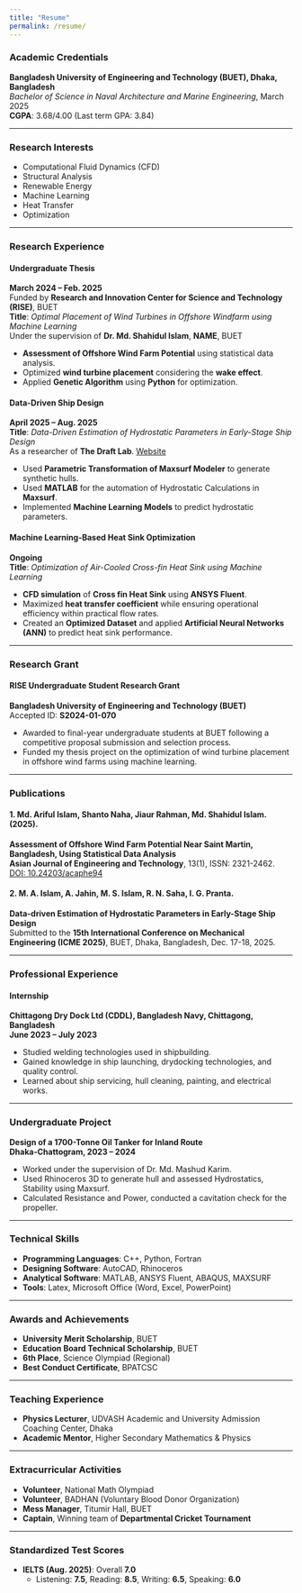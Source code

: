 ```yaml
---
title: "Resume"
permalink: /resume/
---
```



### **Academic Credentials**
**Bangladesh University of Engineering and Technology (BUET), Dhaka, Bangladesh**  
*Bachelor of Science in Naval Architecture and Marine Engineering*, March 2025  
**CGPA**: 3.68/4.00 (Last term GPA: 3.84)

---

### **Research Interests**
- Computational Fluid Dynamics (CFD)
- Structural Analysis
- Renewable Energy
- Machine Learning
- Heat Transfer
- Optimization

---

### **Research Experience**

#### **Undergraduate Thesis**  
**March 2024 – Feb. 2025**  
Funded by **Research and Innovation Center for Science and Technology (RISE)**, BUET  
**Title**: *Optimal Placement of Wind Turbines in Offshore Windfarm using Machine Learning*  
Under the supervision of **Dr. Md. Shahidul Islam**, **NAME**, BUET

- **Assessment of Offshore Wind Farm Potential** using statistical data analysis.  
- Optimized **wind turbine placement** considering the **wake effect**.  
- Applied **Genetic Algorithm** using **Python** for optimization.  

#### **Data-Driven Ship Design**  
**April 2025 – Aug. 2025**  
**Title**: *Data-Driven Estimation of Hydrostatic Parameters in Early-Stage Ship Design*  
As a researcher of **The Draft Lab**. [Website](https://thedraftlab.github.io/)

- Used **Parametric Transformation of Maxsurf Modeler** to generate synthetic hulls.  
- Used **MATLAB** for the automation of Hydrostatic Calculations in **Maxsurf**.  
- Implemented **Machine Learning Models** to predict hydrostatic parameters.

#### **Machine Learning-Based Heat Sink Optimization**  
**Ongoing**  
**Title**: *Optimization of Air-Cooled Cross-fin Heat Sink using Machine Learning*  

- **CFD simulation** of **Cross fin Heat Sink** using **ANSYS Fluent**.  
- Maximized **heat transfer coefficient** while ensuring operational efficiency within practical flow rates.  
- Created an **Optimized Dataset** and applied **Artificial Neural Networks (ANN)** to predict heat sink performance.

---

### **Research Grant**

#### **RISE Undergraduate Student Research Grant**  
**Bangladesh University of Engineering and Technology (BUET)**  
Accepted ID: **S2024-01-070**

- Awarded to final-year undergraduate students at BUET following a competitive proposal submission and selection process.  
- Funded my thesis project on the optimization of wind turbine placement in offshore wind farms using machine learning.

---

### **Publications**

#### **1. Md. Ariful Islam**, Shanto Naha, Jiaur Rahman, Md. Shahidul Islam. (2025).  
**Assessment of Offshore Wind Farm Potential Near Saint Martin, Bangladesh, Using Statistical Data Analysis**  
**Asian Journal of Engineering and Technology**, 13(1), ISSN: 2321-2462.  
[DOI: 10.24203/acaphe94](https://doi.org/10.24203/acaphe94)  

#### **2. M. A. Islam**, A. Jahin, M. S. Islam, R. N. Saha, I. G. Pranta.  
**Data-driven Estimation of Hydrostatic Parameters in Early-Stage Ship Design**  
Submitted to the **15th International Conference on Mechanical Engineering (ICME 2025)**, BUET, Dhaka, Bangladesh, Dec. 17-18, 2025.

---

### **Professional Experience**

#### **Internship**  
**Chittagong Dry Dock Ltd (CDDL), Bangladesh Navy, Chittagong, Bangladesh**  
**June 2023 – July 2023**  
- Studied welding technologies used in shipbuilding.  
- Gained knowledge in ship launching, drydocking technologies, and quality control.  
- Learned about ship servicing, hull cleaning, painting, and electrical works.

---

### **Undergraduate Project**

**Design of a 1700-Tonne Oil Tanker for Inland Route**  
**Dhaka-Chattogram, 2023 – 2024**  
- Worked under the supervision of Dr. Md. Mashud Karim.  
- Used Rhinoceros 3D to generate hull and assessed Hydrostatics, Stability using Maxsurf.  
- Calculated Resistance and Power, conducted a cavitation check for the propeller.  

---

### **Technical Skills**
- **Programming Languages**: C++, Python, Fortran  
- **Designing Software**: AutoCAD, Rhinoceros  
- **Analytical Software**: MATLAB, ANSYS Fluent, ABAQUS, MAXSURF  
- **Tools**: Latex, Microsoft Office (Word, Excel, PowerPoint)

---

### **Awards and Achievements**
- **University Merit Scholarship**, BUET  
- **Education Board Technical Scholarship**, BUET  
- **6th Place**, Science Olympiad (Regional)  
- **Best Conduct Certificate**, BPATCSC  

---

### **Teaching Experience**
- **Physics Lecturer**, UDVASH Academic and University Admission Coaching Center, Dhaka  
- **Academic Mentor**, Higher Secondary Mathematics & Physics

---

### **Extracurricular Activities**
- **Volunteer**, National Math Olympiad  
- **Volunteer**, BADHAN (Voluntary Blood Donor Organization)  
- **Mess Manager**, Titumir Hall, BUET  
- **Captain**, Winning team of **Departmental Cricket Tournament**

---

### **Standardized Test Scores**
- **IELTS (Aug. 2025)**: Overall **7.0**  
  - Listening: **7.5**, Reading: **8.5**, Writing: **6.5**, Speaking: **6.0**

